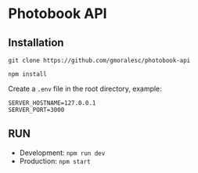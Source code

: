 # Photobook API

## Installation

`git clone https://github.com/gmoralesc/photobook-api`

`npm install`

Create a `.env` file in the root directory, example:

```
SERVER_HOSTNAME=127.0.0.1
SERVER_PORT=3000
```

## RUN

- Development: `npm run dev`
- Production: `npm start`
